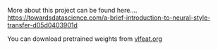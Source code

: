 More about this project can be found here....
https://towardsdatascience.com/a-brief-introduction-to-neural-style-transfer-d05d0403901d

You can download pretrained weights from [vlfeat.org](http://www.vlfeat.org/matconvnet/models/imagenet-vgg-verydeep-19.mat)
